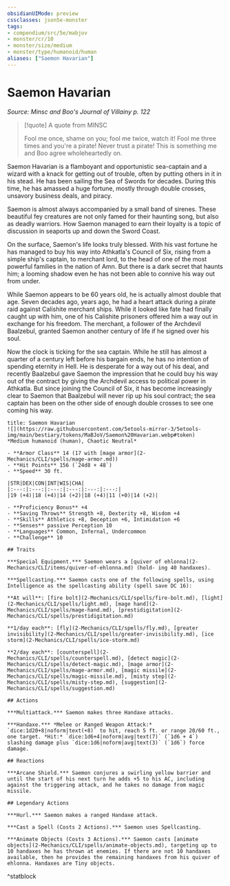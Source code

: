```yaml
---
obsidianUIMode: preview
cssclasses: json5e-monster
tags:
- compendium/src/5e/mabjov
- monster/cr/10
- monster/size/medium
- monster/type/humanoid/human
aliases: ["Saemon Havarian"]
---
```

# Saemon Havarian
*Source: Minsc and Boo's Journal of Villainy p. 122*  

> [!quote] A quote from MINSC  
> 
> Fool me once, shame on you; fool me twice, watch it! Fool me three times and you're a pirate! Never trust a pirate! This is something me and Boo agree wholeheartedly on.

Saemon Havarian is a flamboyant and opportunistic sea-captain and a wizard with a knack for getting out of trouble, often by putting others in it in his stead. He has been sailing the Sea of Swords for decades. During this time, he has amassed a huge fortune, mostly through double crosses, unsavory business deals, and piracy.

Saemon is almost always accompanied by a small band of sirenes. These beautiful fey creatures are not only famed for their haunting song, but also as deadly warriors. How Saemon managed to earn their loyalty is a topic of discussion in seaports up and down the Sword Coast.

On the surface, Saemon's life looks truly blessed. With his vast fortune he has managed to buy his way into Athkatla's Council of Six, rising from a simple ship's captain, to merchant lord, to the head of one of the most powerful families in the nation of Amn. But there is a dark secret that haunts him; a looming shadow even he has not been able to connive his way out from under.

While Saemon appears to be 60 years old, he is actually almost double that age. Seven decades ago, years ago, he had a heart attack during a pirate raid against Calishite merchant ships. While it looked like fate had finally caught up with him, one of his Calishite prisoners offered him a way out in exchange for his freedom. The merchant, a follower of the Archdevil Baalzebul, granted Saemon another century of life if he signed over his soul.

Now the clock is ticking for the sea captain. While he still has almost a quarter of a century left before his bargain ends, he has no intention of spending eternity in Hell. He is desperate for a way out of his deal, and recently Baalzebul gave Saemon the impression that he could buy his way out of the contract by giving the Archdevil access to political power in Athkatla. But since joining the Council of Six, it has become increasingly clear to Saemon that Baalzebul will never rip up his soul contract; the sea captain has been on the other side of enough double crosses to see one coming his way.

```ad-statblock
title: Saemon Havarian
![](https://raw.githubusercontent.com/5etools-mirror-3/5etools-img/main/bestiary/tokens/MaBJoV/Saemon%20Havarian.webp#token)
*Medium humanoid (human), Chaotic Neutral*

- **Armor Class** 14 (17 with [mage armor](2-Mechanics/CLI/spells/mage-armor.md))
- **Hit Points** 156 (`24d8 + 48`)
- **Speed** 30 ft.

|STR|DEX|CON|INT|WIS|CHA|
|:---:|:---:|:---:|:---:|:---:|:---:|
|19 (+4)|18 (+4)|14 (+2)|18 (+4)|11 (+0)|14 (+2)|

- **Proficiency Bonus** +4
- **Saving Throws** Strength +8, Dexterity +8, Wisdom +4
- **Skills** Athletics +8, Deception +6, Intimidation +6
- **Senses** passive Perception 10
- **Languages** Common, Infernal, Undercommon
- **Challenge** 10

## Traits

***Special Equipment.*** Saemon wears a [quiver of ehlonna](2-Mechanics/CLI/items/quiver-of-ehlonna.md) (hold- ing 40 handaxes).

***Spellcasting.*** Saemon casts one of the following spells, using Intelligence as the spellcasting ability (spell save DC 16):

**At will**: [fire bolt](2-Mechanics/CLI/spells/fire-bolt.md), [light](2-Mechanics/CLI/spells/light.md), [mage hand](2-Mechanics/CLI/spells/mage-hand.md), [prestidigitation](2-Mechanics/CLI/spells/prestidigitation.md)

**1/day each**: [fly](2-Mechanics/CLI/spells/fly.md), [greater invisibility](2-Mechanics/CLI/spells/greater-invisibility.md), [ice storm](2-Mechanics/CLI/spells/ice-storm.md)

**2/day each**: [counterspell](2-Mechanics/CLI/spells/counterspell.md), [detect magic](2-Mechanics/CLI/spells/detect-magic.md), [mage armor](2-Mechanics/CLI/spells/mage-armor.md), [magic missile](2-Mechanics/CLI/spells/magic-missile.md), [misty step](2-Mechanics/CLI/spells/misty-step.md), [suggestion](2-Mechanics/CLI/spells/suggestion.md)

## Actions

***Multiattack.*** Saemon makes three Handaxe attacks.

***Handaxe.*** *Melee or Ranged Weapon Attack:* `dice:1d20+8|noform|text(+8)` to hit, reach 5 ft. or range 20/60 ft., one target. *Hit:* `dice:1d6+4|noform|avg|text(7)` (`1d6 + 4`) slashing damage plus `dice:1d6|noform|avg|text(3)` (`1d6`) force damage.

## Reactions

***Arcane Shield.*** Saemon conjures a swirling yellow barrier and until the start of his next turn he adds +5 to his AC, including against the triggering attack, and he takes no damage from magic missile.

## Legendary Actions

***Hurl.*** Saemon makes a ranged Handaxe attack.

***Cast a Spell (Costs 2 Actions).*** Saemon uses Spellcasting.

***Animate Objects (Costs 3 Actions).*** Saemon casts [animate objects](2-Mechanics/CLI/spells/animate-objects.md), targeting up to 10 handaxes he has thrown at enemies. If there are not 10 handaxes available, then he provides the remaining handaxes from his quiver of ehlonna. Handaxes are Tiny objects.
```
^statblock